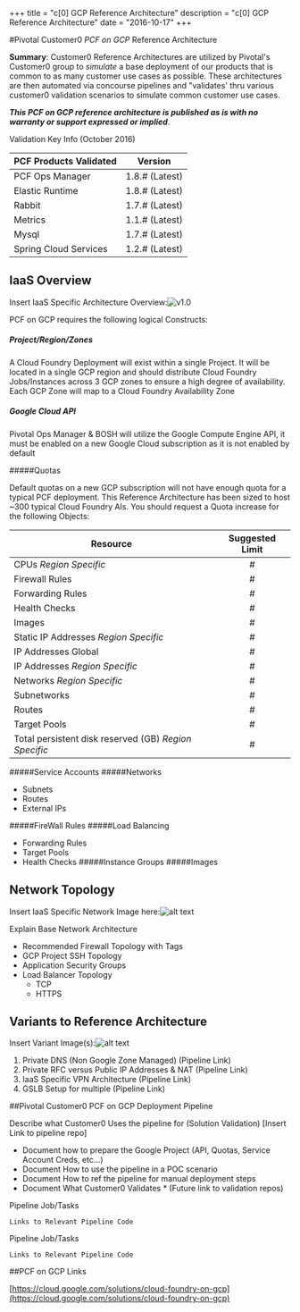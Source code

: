 +++
title = "c[0] GCP Reference Architecture"
description = "c[0] GCP Reference Architecture"
date = "2016-10-17"
+++

#Pivotal Customer0 _PCF on GCP_ Reference Architecture

__Summary__:  Customer0 Reference Architectures are utilized by Pivotal's Customer0 group to _simulate_ a base deployment of our products that is common to as many customer use cases as possible.  These architectures are then automated via concourse pipelines and "validates' thru various customer0 validation scenarios to simulate common customer use cases.

*__This PCF on GCP reference architecture is published as is with no warranty or support expressed or implied__*.

Validation Key Info (October 2016)

| PCF Products Validated        | Version                   |
| ----------------------------- |:-------------------------:|
| PCF Ops Manager               | 1.8.#	(Latest) |
| Elastic Runtime               | 1.8.# (Latest) |
| Rabbit                        | 1.7.# (Latest) |
| Metrics                       | 1.1.# (Latest) |
| Mysql                         | 1.7.# (Latest) |
| Spring Cloud Services         | 1.2.# (Latest) |

## IaaS Overview

Insert IaaS Specific Architecture Overview:![v1.0](https://github.com/c0-ops/landingpage/blob/master/static/gcp/images/PCF-GCP-RefArch-Overview.png)



PCF on GCP requires the following logical Constructs:

##### Project/Region/Zones

A Cloud Foundry Deployment will exist within a single Project.  It will be located in a single GCP region and should distribute Cloud Foundry Jobs/Instances across 3 GCP zones to ensure a high degree of availability.  Each GCP Zone will map to a Cloud Foundry Availability Zone

##### Google Cloud API

Pivotal Ops Manager & BOSH will utilize the Google Compute Engine API, it must be enabled on a new Google Cloud subscription as it is not enabled by default


#####Quotas

Default quotas on a new GCP subscription will not have enough quota for a typical PCF deployment.  This Reference Architecture has been sized to host ~300 typical Cloud Foundry AIs.   You should request a Quota increase for the following Objects:

| Resource        | Suggested Limit                   |
| ----------------------------- |:-------------------------:|
| CPUs *Region Specific*		|#|
| Firewall Rules				   |#|
| Forwarding Rules				   |#|
| Health Checks				   |#|
| Images				   |#|
| Static IP Addresses *Region Specific*   |#|
| IP Addresses Global				   |#|
| IP Addresses *Region Specific*		|#|
| Networks *Region Specific*		|#|
| Subnetworks		|#|
| Routes		|#|
| Target Pools		|#|
| Total persistent disk reserved (GB) *Region Specific* |#|

#####Service Accounts
#####Networks
- Subnets 
- Routes
- External IPs

#####FireWall Rules
#####Load Balancing
- Forwarding Rules
- Target Pools
- Health Checks 
#####Instance Groups
#####Images

## Network Topology

Insert IaaS Specific Network Image here:![alt text](https://d1fto35gcfffzn.cloudfront.net/images/header/Pivotal_WhiteOnTeal_RGB.svg "Network Arch Image")

Explain Base Network Architecture

  - Recommended Firewall Topology with Tags
  - GCP Project SSH Topology
  - Application Security Groups
  - Load Balancer Topology
    - 	TCP
    -  HTTPS

## Variants to Reference Architecture

Insert Variant Image(s):![alt text](https://d1fto35gcfffzn.cloudfront.net/images/header/Pivotal_WhiteOnTeal_RGB.svg "Network Arch Image")

  1. Private DNS (Non Google Zone Managed) (Pipeline Link)
  2. Private RFC versus Public IP Addresses & NAT (Pipeline Link)
  3. IaaS Specific VPN Architecture (Pipeline Link)
  4. GSLB Setup for multiple (Pipeline Link)

  

##Pivotal Customer0 PCF on GCP Deployment Pipeline

Describe what Customer0 Uses the pipeline for (Solution Validation)
[Insert Link to pipeline repo]

- Document how to prepare the Google Project (API, Quotas, Service Account Creds, etc...)
- Document How to use the pipeline in a POC scenario
- Document How to ref the pipeline for manual deployment steps
- Document What Customer0 Validates * (Future link to validation repos)

Pipeline Job/Tasks
```
Links to Relevant Pipeline Code
```

Pipeline Job/Tasks
```
Links to Relevant Pipeline Code
```

##PCF on GCP Links

[https://cloud.google.com/solutions/cloud-foundry-on-gcp](https://cloud.google.com/solutions/cloud-foundry-on-gcp)
